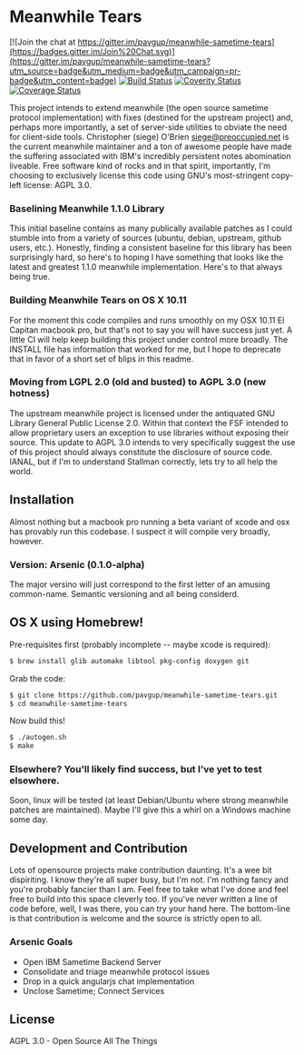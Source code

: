 # Meanwhile Tears

[![Join the chat at https://gitter.im/pavgup/meanwhile-sametime-tears](https://badges.gitter.im/Join%20Chat.svg)](https://gitter.im/pavgup/meanwhile-sametime-tears?utm_source=badge&utm_medium=badge&utm_campaign=pr-badge&utm_content=badge)
[![Build Status](https://travis-ci.org/pavgup/meanwhile-sametime-tears.svg)](https://travis-ci.org/pavgup/meanwhile-sametime-tears)
[![Coverity Status](https://scan.coverity.com/projects/7115/badge.svg)](https://scan.coverity.com/projects/pavgup-meanwhile-sametime-tears)[![Coverage Status](https://coveralls.io/repos/pavgup/meanwhile-sametime-tears/badge.svg?branch=master&service=github)](https://coveralls.io/github/pavgup/meanwhile-sametime-tears?branch=master)

This project intends to extend meanwhile (the open source sametime protocol implementation) with fixes (destined for the upstream project) and, perhaps more importantly, a set of server-side utilities to obviate the need for client-side tools.  Christopher (siege) O'Brien <siege@preoccupied.net> is the current meanwhile maintainer and a ton of awesome people have made the suffering associated with IBM's incredibly persistent notes abomination liveable. Free software kind of rocks and in that spirit, importantly, I'm choosing to exclusively license this code using GNU's most-stringent copy-left license: AGPL 3.0.

### Baselining Meanwhile 1.1.0 Library
This initial baseline contains as many publically available patches as I could stumble into from a variety of sources (ubuntu, debian, upstream, github users, etc.).  Honestly, finding a consistent baseline for this library has been surprisingly hard, so here's to hoping I have something that looks like the latest and greatest 1.1.0 meanwhile implementation.  Here's to that always being true.

### Building Meanwhile Tears on OS X 10.11
For the moment this code compiles and runs smoothly on my OSX 10.11 El Capitan macbook pro, but that's not to say you will have success just yet. A little CI will help keep building this project under control more broadly.  The INSTALL file has information that worked for me, but I hope to deprecate that in favor of a short set of blips in this readme.

### Moving from LGPL 2.0 (old and busted) to AGPL 3.0 (new hotness)
The upstream meanwhile project is licensed under the antiquated GNU Library General Public License 2.0.  Within that context the FSF intended to allow proprietary users an exception to use libraries without exposing their source.  This update to AGPL 3.0 intends to very specifically suggest the use of this project should always constitute the disclosure of source code.  IANAL, but if I'm to understand Stallman correctly, lets try to all help the world.

Installation
------------
Almost nothing but a macbook pro running a beta variant of xcode and osx has provably run this codebase.  I suspect it will compile very broadly, however.
### Version: Arsenic (0.1.0-alpha)

The major versino will just correspond to the first letter of an amusing common-name.  Semantic versioning and all being considerd.
## OS X using Homebrew!
Pre-requisites first (probably incomplete -- maybe xcode is required):
```sh
$ brew install glib automake libtool pkg-config doxygen git
```
Grab the code:
```sh
$ git clone https://github.com/pavgup/meanwhile-sametime-tears.git
$ cd meanwhile-sametime-tears
```
Now build this!
```sh
$ ./autogen.sh
$ make
```
### Elsewhere?  You'll likely find success, but I've yet to test elsewhere.
Soon, linux will be tested (at least Debian/Ubuntu where strong meanwhile patches are maintained).  Maybe I'll give this a whirl on a Windows machine some day.

Development and Contribution
----------------------------
Lots of opensource projects make contribution daunting. It's a wee bit dispiriting. I know they're all super busy, but I'm not.  I'm nothing fancy and you're probably fancier than I am.  Feel free to take what I've done and feel free to build into this space cleverly too.  If you've never written a line of code before, well, I was there, you can try your hand here.  The bottom-line is that contribution is welcome and the source is strictly open to all.
### Arsenic Goals
 - Open IBM Sametime Backend Server
 - Consolidate and triage meanwhile protocol issues
 - Drop in a quick angularjs chat implementation
 - Unclose Sametime; Connect Services

License
--
AGPL 3.0 - Open Source All The Things
